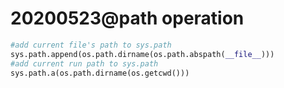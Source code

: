 # 20200523@path operation
```python
#add current file's path to sys.path
sys.path.append(os.path.dirname(os.path.abspath(__file__)))
#add current run path to sys.path
sys.path.a(os.path.dirname(os.getcwd()))
```
